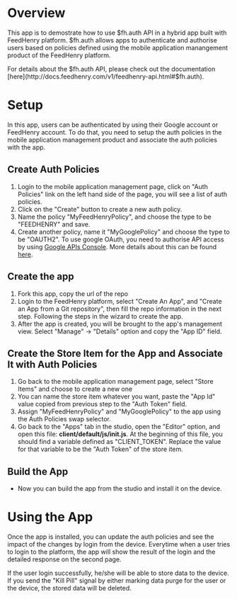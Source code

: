 Overview
==========

This app is to demostrate how to use $fh.auth API in a hybrid app built with FeedHenry platform. $fh.auth allows apps to authenticate and authorise users based on policies defined using the mobile application manangement product of the FeedHenry platform.

For details about the $fh.auth API, please check out the documentation [here](http://docs.feedhenry.com/v1/feedhenry-api.html#$fh.auth).

Setup
======

In this app, users can be authenticated by using their Google account or FeedHenry account. To do that, you need to setup the auth policies in the mobile application management product and associate the auth policies with the app.

## Create Auth Policies

1. Login to the mobile application management page, click on "Auth Policies" link on the left hand side of the page, you will see a list of auth policies. 
2. Click on the "Create" button to create a new auth policy.
3. Name the policy "MyFeedHenryPolicy", and choose the type to be "FEEDHENRY" and save.
4. Create another policy, name it "MyGooglePolicy" and choose the type to be "OAUTH2". To use google OAuth, you need to authorise API access by using [Google APIs Console](https://code.google.com/apis/console/). More details about this can be found [here](http://docs.feedhenry.com/v1/oauth_info.html).

## Create the app

1. Fork this app, copy the url of the repo
2. Login to the FeedHenry platform, select "Create An App", and "Create an App from a Git repository", then fill the repo information in the next step. Following the steps in the wizard to create the app.
3. After the app is created, you will be brought to the app's management view. Select "Manage" -> "Details" option and copy the "App ID" field.

## Create the Store Item for the App and Associate It with Auth Policies

1. Go back to the mobile application management page, select "Store Items" and choose to create a new one
2. You can name the store item whatever you want, paste the "App Id" value copied from previous step to the "Auth Token" field. 
3. Assign "MyFeedHenryPolicy" and "MyGooglePolicy" to the app using the Auth Policies swap selector.
4. Go back to the "Apps" tab in the studio, open the "Editor" option, and open this file: __client/default/js/init.js__. At the beginning of this file, you should find a variable defined as "CLIENT_TOKEN". Replace the value for that variable to be the "Auth Token" of the store item.

## Build the App

* Now you can build the app from the studio and install it on the device.

Using the App
==============

Once the app is installed, you can update the auth policies and see the impact of the changes by login from the device. Everytime when a user tries to login to the platform, the app will show the result of the login and the detailed response on the second page. 

If the user login successfully, he/she will be able to store data to the device. If you send the "Kill Pill" signal by either marking data purge for the user or the device, the stored data will be deleted.  